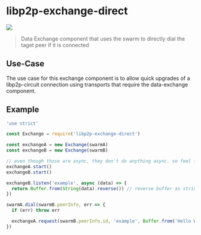 # libp2p-exchange-direct

[![](https://img.shields.io/badge/made%20by-mkg20001-blue.svg?style=flat-square)](https://github.com/mkg20001)

> Data Exchange component that uses the swarm to directly dial the taget peer if it is connected

## Use-Case

The use case for this exchange component is to allow quick upgrades of a libp2p-circuit connection using transports that require the data-exchange component.

## Example

```js
'use strict'

const Exchange = require('libp2p-exchange-direct')

const exchangeA = new Exchange(swarmA)
const exchangeB = new Exchange(swarmB)

// even though those are async, they don't do anything async. so feel free to skip await for this example
exchangeA.start()
exchangeB.start()

exchangeB.listen('example', async (data) => {
  return Buffer.from(String(data).reverse()) // reverse buffer as string and send back as buffer
})

swarmA.dial(swarmB.peerInfo, err => {
  if (err) throw err

  exchangeA.request(swarmB.peerInfo.id, 'example', Buffer.from('Hello World!')).then(console.log, console.error)
})
```
